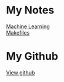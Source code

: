 # My Notes
[Machine Learning](http://oishefarhan.me/ML/index.html)  
[Makefiles](./Notes/Makefiles/makeTutorial.html)  
# My Github
[View github](https://github.com/oishe/)  
